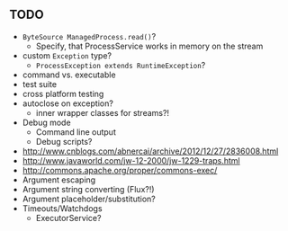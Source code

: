 ## TODO
- `ByteSource ManagedProcess.read()`?
  - Specify, that ProcessService works in memory on the stream
- custom `Exception` type?
  - `ProcessException extends RuntimeException`?
- command vs. executable
- test suite
- cross platform testing
- autoclose on exception?
  - inner wrapper classes for streams?!
- Debug mode
  - Command line output
  - Debug scripts?
- http://www.cnblogs.com/abnercai/archive/2012/12/27/2836008.html
- http://www.javaworld.com/jw-12-2000/jw-1229-traps.html
- http://commons.apache.org/proper/commons-exec/
- Argument escaping
- Argument string converting (Flux?!)
- Argument placeholder/substitution?
- Timeouts/Watchdogs
  - ExecutorService?
